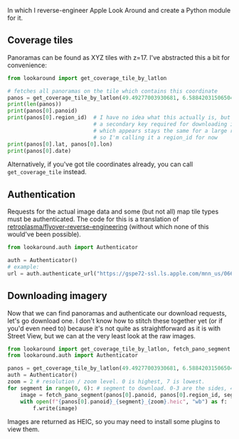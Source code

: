 In which I reverse-engineer Apple Look Around and create a Python module for it.

## Coverage tiles
Panoramas can be found as XYZ tiles with z=17. I've abstracted this a bit for convenience:

```python
from lookaround import get_coverage_tile_by_latlon

# fetches all panoramas on the tile which contains this coordinate
panos = get_coverage_tile_by_latlon(49.49277003930681, 6.588420315065048)
print(len(panos))
print(panos[0].panoid)
print(panos[0].region_id)  # I have no idea what this actually is, but it's
                           # a secondary key required for downloading images
                           # which appears stays the same for a large region,
                           # so I'm calling it a region_id for now
print(panos[0].lat, panos[0].lon)
print(panos[0].date)
```

Alternatively, if you've got tile coordinates already, you can call `get_coverage_tile` instead.

## Authentication
Requests for the actual image data and some (but not all) map tile types must be authenticated.
The code for this is a translation of [retroplasma/flyover-reverse-engineering](https://github.com/retroplasma/flyover-reverse-engineering) (without which
none of this would've been possible).

```python
from lookaround.auth import Authenticator

auth = Authenticator()
# example:
url = auth.authenticate_url("https://gspe72-ssl.ls.apple.com/mnn_us/0665/1337/7609/6445/9400/1095101453/t/0/2")
```

## Downloading imagery
Now that we can find panoramas and authenticate our download requests, let's go download one.
I don't know how to stitch these together yet (or if you'd even need to) because it's not quite as straightforward as it is with Street View, but
we can at the very least look at the raw images.

```python
from lookaround import get_coverage_tile_by_latlon, fetch_pano_segment
from lookaround.auth import Authenticator

panos = get_coverage_tile_by_latlon(49.49277003930681, 6.588420315065048)
auth = Authenticator()
zoom = 2 # resolution / zoom level. 0 is highest, 7 is lowest.
for segment in range(0, 6): # segment to download. 0-3 are the sides, 4 is up, 5 is down.
    image = fetch_pano_segment(panos[0].panoid, panos[0].region_id, segment, zoom, auth)
    with open(f"{panos[0].panoid}_{segment}_{zoom}.heic", "wb") as f:
        f.write(image)
```

Images are returned as HEIC, so you may need to install some plugins to view them.
